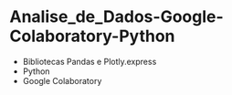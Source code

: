 # Analise_de_Dados-Google-Colaboratory-Python
- Bibliotecas Pandas e Plotly.express
- Python
- Google Colaboratory

